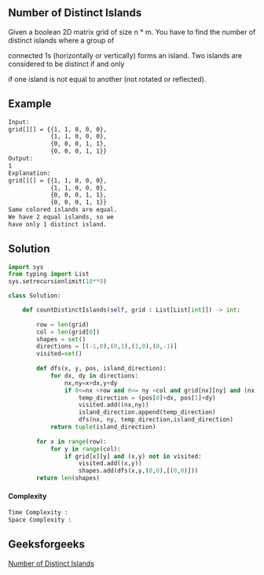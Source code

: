## Number of Distinct Islands
Given a boolean 2D matrix grid of size n * m. You have to find the number of distinct islands where a group of 

connected 1s (horizontally or vertically) forms an island. Two islands are considered to be distinct if and only 

if one island is not equal to another (not rotated or reflected).

## Example 

```bash
Input:
grid[][] = {{1, 1, 0, 0, 0},
            {1, 1, 0, 0, 0},
            {0, 0, 0, 1, 1},
            {0, 0, 0, 1, 1}}
Output:
1
Explanation:
grid[][] = {{1, 1, 0, 0, 0}, 
            {1, 1, 0, 0, 0}, 
            {0, 0, 0, 1, 1}, 
            {0, 0, 0, 1, 1}}
Same colored islands are equal.
We have 2 equal islands, so we 
have only 1 distinct island.

```

## Solution

```python
import sys
from typing import List
sys.setrecursionlimit(10**8)

class Solution:

    def countDistinctIslands(self, grid : List[List[int]]) -> int:
        
        row = len(grid)
        col = len(grid[0])
        shapes = set()
        directions = [(-1,0),(0,1),(1,0),(0,-1)]
        visited=set()
        
        def dfs(x, y, pos, island_direction):
            for dx, dy in directions:
                nx,ny=x+dx,y+dy
                if 0<=nx <row and 0<= ny <col and grid[nx][ny] and (nx,ny) not in visited:
                    temp_direction = (pos[0]+dx, pos[1]+dy)
                    visited.add((nx,ny))
                    island_direction.append(temp_direction)
                    dfs(nx, ny, temp_direction,island_direction)
            return tuple(island_direction)
        
        for x in range(row):
            for y in range(col):
                if grid[x][y] and (x,y) not in visited:
                    visited.add((x,y))
                    shapes.add(dfs(x,y,(0,0),[(0,0)]))
        return len(shapes) 
 ```
#### Complexity
```bash
Time Complexity :
Space Complexity : 
```
## Geeksforgeeks
[Number of Distinct Islands](https://practice.geeksforgeeks.org/problems/number-of-distinct-islands/1)

